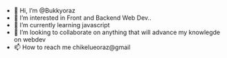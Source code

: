 - 👋 Hi, I’m @Bukkyoraz
- 👀 I’m interested in Front and Backend Web Dev..  
- 🌱 I’m currently learning javascript
- 💞️ I’m looking to collaborate on anything that will advance my knowlegde on webdev
- 📫 How to reach me chikelueoraz@gmail

<!---
Bukkyoraz/Bukkyoraz is a ✨ special ✨ repository because its `README.md` (this file) appears on your GitHub profile.
You can click the Preview link to take a look at your changes.
--->
